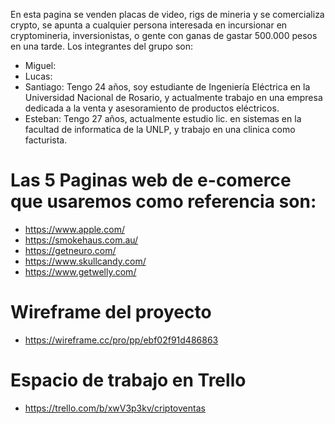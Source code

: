 En esta pagina se venden placas de video, rigs de mineria y se comercializa crypto, se apunta a cualquier persona interesada en incursionar en cryptomineria, inversionistas, o gente con ganas de gastar 500.000 pesos en una tarde.
Los integrantes del grupo son:
- Miguel:
- Lucas:
- Santiago: Tengo 24 años, soy estudiante de Ingeniería Eléctrica en la Universidad Nacional de Rosario, y actualmente trabajo en una empresa dedicada a la venta y asesoramiento de productos eléctricos.
- Esteban: Tengo 27 años, actualmente estudio lic. en sistemas en la facultad de informatica de la UNLP, y trabajo en una clinica como facturista.
# Las 5 Paginas web de e-comerce que usaremos como referencia son:
- https://www.apple.com/
- https://smokehaus.com.au/
- https://getneuro.com/
- https://www.skullcandy.com/
- https://www.getwelly.com/
# Wireframe del proyecto
- https://wireframe.cc/pro/pp/ebf02f91d486863

# Espacio de trabajo en Trello 
- https://trello.com/b/xwV3p3kv/criptoventas


